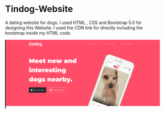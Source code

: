 # Tindog-Website
 A dating website for dogs.
 I used HTML , CSS and Bootstrap 5.0 for designing this Website. 
 I used the CDN link for directly including the bootstrap inside my HTML code. 

<p align="center">
  <img src="/images/ss1.PNG">
</p>
